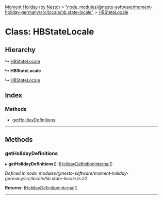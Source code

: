 [Moment Holiday (by Nesto)](../README.md) > ["node_modules/@nesto-software/moment-holiday-germany/src/locale/hb.state-locale"](../modules/_node_modules__nesto_software_moment_holiday_germany_src_locale_hb_state_locale_.md) > [HBStateLocale](../classes/_node_modules__nesto_software_moment_holiday_germany_src_locale_hb_state_locale_.hbstatelocale.md)

# Class: HBStateLocale

## Hierarchy

↳  [HBStateLocale](_node_modules__nesto_software_moment_holiday_germany_src_locale_hb_state_locale_.hbstatelocale.md)

**↳ HBStateLocale**

↳  [HBStateLocale](_node_modules__nesto_software_moment_holiday_germany_src_locale_hb_state_locale_.hbstatelocale.md)

## Index

### Methods

* [getHolidayDefinitions](_node_modules__nesto_software_moment_holiday_germany_src_locale_hb_state_locale_.hbstatelocale.md#getholidaydefinitions)

---

## Methods

<a id="getholidaydefinitions"></a>

###  getHolidayDefinitions

▸ **getHolidayDefinitions**(): [IHolidayDefinitionInternal](../interfaces/_node_modules__nesto_software_moment_holiday_core_src_holiday_definition_interface_.iholidaydefinitioninternal.md)[]

*Defined in node_modules/@nesto-software/moment-holiday-germany/src/locale/hb.state-locale.ts:22*

**Returns:** [IHolidayDefinitionInternal](../interfaces/_node_modules__nesto_software_moment_holiday_core_src_holiday_definition_interface_.iholidaydefinitioninternal.md)[]

___

